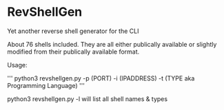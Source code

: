 # RevShellGen
Yet another reverse shell generator for the CLI

About 76 shells included. They are all either publically available or slightly modified from their publically available format.

Usage:

'''
python3 revshellgen.py -p (PORT) -i (IPADDRESS) -t (TYPE aka Programming Language)
'''

python3 revshellgen.py -l will list all shell names & types
